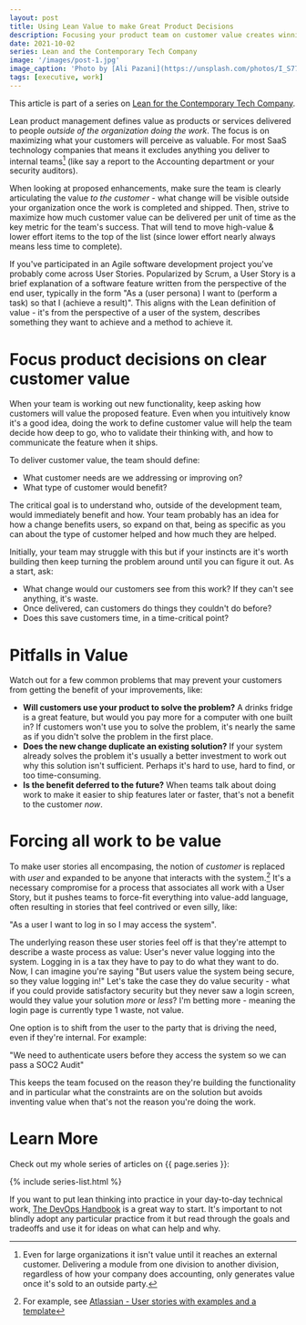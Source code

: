 ```yaml
---
layout: post
title: Using Lean Value to make Great Product Decisions
description: Focusing your product team on customer value creates winning products faster.  Here's how to get started.
date: 2021-10-02
series: Lean and the Contemporary Tech Company
image: '/images/post-1.jpg'
image_caption: 'Photo by [Ali Pazani](https://unsplash.com/photos/I_S774RnI3g) on [Unsplash](https://unsplash.com/)'
tags: [executive, work]
---
```


This article is part of a series on [Lean for the Contemporary Tech Company](lean-for-the-contemporary-tech-company).

Lean product management defines value as products or services delivered to people _outside of the organization doing the work_.  The focus is on maximizing what your customers will perceive as valuable.  For most SaaS technology companies that means it excludes anything you deliver to internal teams[^largeteams] (like say a report to the Accounting department or your security auditors).  

When looking at proposed enhancements, make sure the team is clearly articulating the value _to the customer_ - what change will be visible outside your organization once the work is completed and shipped.  Then, strive to maximize how much customer value can be delivered per unit of time as the key metric for the team's success.  That will tend to move high-value & lower effort items to the top of the list (since lower effort nearly always means less time to complete).  

If you've participated in an Agile software development project you've probably come across User Stories.  Popularized by Scrum, a User Story is a brief explanation of a software feature written from the perspective of the end user, typically in the form "As a (user persona) I want to (perform a task) so that I (achieve a result)".  This aligns with the Lean definition of value - it's from the perspective of a user of the system, describes something they want to achieve and a method to achieve it.

# Focus product decisions on clear customer value

When your team is working out new functionality, keep asking how customers will value the proposed feature. Even when you intuitively know it's a good idea, doing the work to define customer value will help the team decide how deep to go, who to validate their thinking with, and how to communicate the feature when it ships.  

To deliver customer value, the team should define:

* What customer needs are we addressing or improving on?
* What type of customer would benefit?

The critical goal is to understand who, outside of the development team, would immediately benefit and how. Your team probably has an idea for how a change benefits users, so expand on that, being as specific as you can about the type of customer helped and how much they are helped.  

Initially, your team may struggle with this but if your instincts are it's worth building then keep turning the problem around until you can figure it out.  As a start, ask:

* What change would our customers see from this work?  If they can't see anything, it's waste.
* Once delivered, can customers do things they couldn't do before?
* Does this save customers time, in a time-critical point?

# Pitfalls in Value

Watch out for a few common problems that may prevent your customers from getting the benefit of your improvements, like:

* **Will customers use your product to solve the problem?**  A drinks fridge is a great feature, but would you pay more for a computer with one built in?  If customers won't use you to solve the problem, it's nearly the same as if you didn't solve the problem in the first place.
* **Does the new change duplicate an existing solution?** If your system already solves the problem it's usually a better investment to work out why this solution isn't sufficient.  Perhaps it's hard to use, hard to find, or too time-consuming.
* **Is the benefit deferred to the future?** When teams talk about doing work to make it easier to ship features later or faster, that's not a benefit to the customer _now_.

# Forcing all work to be value

To make user stories all encompasing, the notion of _customer_ is replaced with _user_ and expanded to be anyone that interacts with the system.[^userstorydef]  It's a necessary compromise for a process that associates all work with a User Story, but it pushes teams to force-fit everything into value-add language, often resulting in stories that feel contrived or even silly, like:

"As a user I want to log in so I may access the system".  

The underlying reason these user stories feel off is that they're attempt to describe a waste process as value:  User's never value logging into the system.  Logging in is a tax they have to pay to do what they want to do.  Now, I can imagine you're saying "But users value the system being secure, so they value logging in!"  Let's take the case they do value security - what if you could provide satisfactory security but they never saw a login screen, would they value your solution _more_ or _less_?  I'm betting more - meaning the login page is currently type 1 waste, not value.

One option is to shift from the user to the party that is driving the need, even if they're internal.  For example:

"We need to authenticate users before they access the system so we can pass a SOC2 Audit"

This keeps the team focused on the reason they're building the functionality and in particular what the constraints are on the solution but avoids inventing value when that's not the reason you're doing the work.

# Learn More

Check out my whole series of articles on {{ page.series }}:

{% include series-list.html %}

If you want to put lean thinking into practice in your day-to-day technical work, [The DevOps Handbook](https://a.co/d/9lBeOaZ) is a great way to start.  It's important to not blindly adopt any particular practice from it but read through the goals and tradeoffs and use it for ideas on what can help and why.

[^largeteams]: Even for large organizations it isn't value until it reaches an external customer.  Delivering a module from one division to another division, regardless of how your company does accounting, only generates value once it's sold to an outside party.

[^userstorydef]: For example, see [Atlassian - User stories with examples and a template](https://www.atlassian.com/agile/project-management/user-stories)
